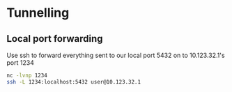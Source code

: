 # Tunnelling

## Local port forwarding

Use ssh to forward everything sent to our local port 5432 on to 10.123.32.1's port 1234

```bash
nc -lvnp 1234
ssh -L 1234:localhost:5432 user@10.123.32.1
```